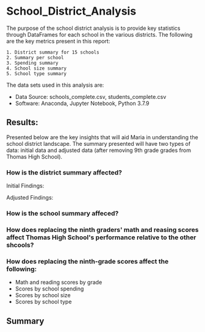 # School_District_Analysis

The purpose of the school district analysis is to provide key statistics through DataFrames for each school in the various districts. The following are the key metrics present in this report:

    1. District summary for 15 schools
    2. Summary per school
    3. Spending summary 
    4. School size summary
    5. School type summary 

The data sets used in this analysis are:
- Data Source: schools_complete.csv, students_complete.csv
- Software: Anaconda, Jupyter Notebook, Python 3.7.9

## Results:
Presented below are the key insights that will aid Maria in understanding the school district landscape. The summary presented will have two types of data: initial data and adjusted data (after removing 9th grade grades from Thomas High School).

### How is the district summary affected?
Initial Findings:

Adjusted Findings:


### How is the school summary affeced?

### How does replacing the ninth graders' math and reasing scores affect Thomas High School's performance relative to the other shcools?

### How does replacing the ninth-grade scores affect the following:

- Math and reading scores by grade
- Scores by school spending
- Scores by school size
- Scores by school type

## Summary 